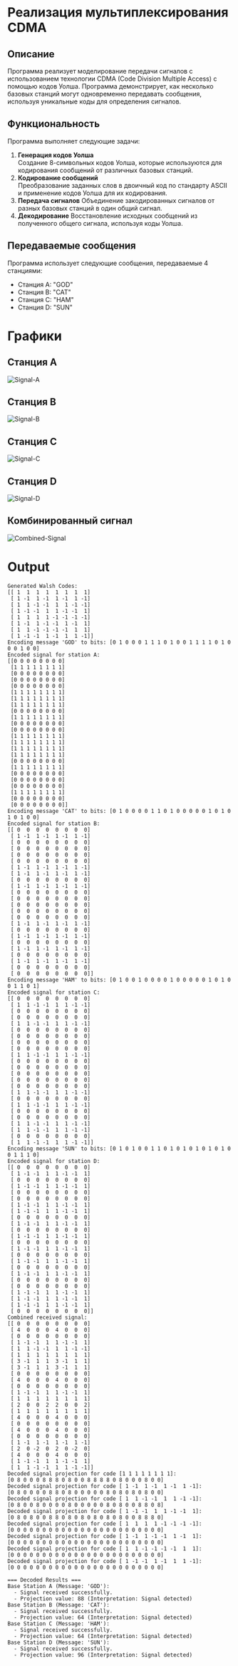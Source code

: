 # Реализация мультиплексирования CDMA

## Описание

Программа реализует моделирование передачи сигналов с использованием технологии CDMA (Code Division Multiple Access) с помощью кодов Уолша. Программа демонстрирует, как несколько базовых станций могут одновременно передавать сообщения, используя уникальные коды для определения сигналов.

## Функциональность

Программа выполняет следующие задачи:

1. **Генерация кодов Уолша**  
Создание 8-символьных кодов Уолша, которые используются для кодирования сообщений от различных базовых станций.
2. **Кодирование сообщений**  
Преобразование заданных слов в двоичный код по стандарту ASCII и применение кодов Уолша для их кодирования.
3. **Передача сигналов**
Объединение закодированных сигналов от разных базовых станций в один общий сигнал.
4. **Декодирование**
Восстановление исходных сообщений из полученного общего сигнала, используя коды Уолша.

## Передаваемые сообщения

Программа использует следующие сообщения, передаваемые 4 станциями:

- Станция A: "GOD"
- Станция B: "CAT"
- Станция C: "HAM"
- Станция D: "SUN"

# Графики
## Станция A

![Signal-A](https://github.com/Proign/CDMA-multiplexing/blob/main/plots/encoded_signal_A.png)

## Станция B

![Signal-B](https://github.com/Proign/CDMA-multiplexing/blob/main/plots/encoded_signal_B.png)

## Станция C

![Signal-C](https://github.com/Proign/CDMA-multiplexing/blob/main/plots/encoded_signal_C.png)

## Станция D

![Signal-D](https://github.com/Proign/CDMA-multiplexing/blob/main/plots/encoded_signal_D.png)

## Комбинированный сигнал

![Combined-Signal](https://github.com/Proign/CDMA-multiplexing/blob/main/plots/combined_signals.png)

# Output

```
Generated Walsh Codes:
[[ 1  1  1  1  1  1  1  1]
 [ 1 -1  1 -1  1 -1  1 -1]
 [ 1  1 -1 -1  1  1 -1 -1]
 [ 1 -1 -1  1  1 -1 -1  1]
 [ 1  1  1  1 -1 -1 -1 -1]
 [ 1 -1  1 -1 -1  1 -1  1]
 [ 1  1 -1 -1 -1 -1  1  1]
 [ 1 -1 -1  1 -1  1  1 -1]]
Encoding message 'GOD' to bits: [0 1 0 0 0 1 1 1 0 1 0 0 1 1 1 1 0 1 0 0 0 1 0 0]
Encoded signal for station A:
[[0 0 0 0 0 0 0 0]
 [1 1 1 1 1 1 1 1]
 [0 0 0 0 0 0 0 0]
 [0 0 0 0 0 0 0 0]
 [0 0 0 0 0 0 0 0]
 [1 1 1 1 1 1 1 1]
 [1 1 1 1 1 1 1 1]
 [1 1 1 1 1 1 1 1]
 [0 0 0 0 0 0 0 0]
 [1 1 1 1 1 1 1 1]
 [0 0 0 0 0 0 0 0]
 [0 0 0 0 0 0 0 0]
 [1 1 1 1 1 1 1 1]
 [1 1 1 1 1 1 1 1]
 [1 1 1 1 1 1 1 1]
 [1 1 1 1 1 1 1 1]
 [0 0 0 0 0 0 0 0]
 [1 1 1 1 1 1 1 1]
 [0 0 0 0 0 0 0 0]
 [0 0 0 0 0 0 0 0]
 [0 0 0 0 0 0 0 0]
 [1 1 1 1 1 1 1 1]
 [0 0 0 0 0 0 0 0]
 [0 0 0 0 0 0 0 0]]
Encoding message 'CAT' to bits: [0 1 0 0 0 0 1 1 0 1 0 0 0 0 0 1 0 1 0 1 0 1 0 0]
Encoded signal for station B:
[[ 0  0  0  0  0  0  0  0]
 [ 1 -1  1 -1  1 -1  1 -1]
 [ 0  0  0  0  0  0  0  0]
 [ 0  0  0  0  0  0  0  0]
 [ 0  0  0  0  0  0  0  0]
 [ 0  0  0  0  0  0  0  0]
 [ 1 -1  1 -1  1 -1  1 -1]
 [ 1 -1  1 -1  1 -1  1 -1]
 [ 0  0  0  0  0  0  0  0]
 [ 1 -1  1 -1  1 -1  1 -1]
 [ 0  0  0  0  0  0  0  0]
 [ 0  0  0  0  0  0  0  0]
 [ 0  0  0  0  0  0  0  0]
 [ 0  0  0  0  0  0  0  0]
 [ 0  0  0  0  0  0  0  0]
 [ 1 -1  1 -1  1 -1  1 -1]
 [ 0  0  0  0  0  0  0  0]
 [ 1 -1  1 -1  1 -1  1 -1]
 [ 0  0  0  0  0  0  0  0]
 [ 1 -1  1 -1  1 -1  1 -1]
 [ 0  0  0  0  0  0  0  0]
 [ 1 -1  1 -1  1 -1  1 -1]
 [ 0  0  0  0  0  0  0  0]
 [ 0  0  0  0  0  0  0  0]]
Encoding message 'HAM' to bits: [0 1 0 0 1 0 0 0 0 1 0 0 0 0 0 1 0 1 0 0 1 1 0 1]
Encoded signal for station C:
[[ 0  0  0  0  0  0  0  0]
 [ 1  1 -1 -1  1  1 -1 -1]
 [ 0  0  0  0  0  0  0  0]
 [ 0  0  0  0  0  0  0  0]
 [ 1  1 -1 -1  1  1 -1 -1]
 [ 0  0  0  0  0  0  0  0]
 [ 0  0  0  0  0  0  0  0]
 [ 0  0  0  0  0  0  0  0]
 [ 0  0  0  0  0  0  0  0]
 [ 1  1 -1 -1  1  1 -1 -1]
 [ 0  0  0  0  0  0  0  0]
 [ 0  0  0  0  0  0  0  0]
 [ 0  0  0  0  0  0  0  0]
 [ 0  0  0  0  0  0  0  0]
 [ 0  0  0  0  0  0  0  0]
 [ 1  1 -1 -1  1  1 -1 -1]
 [ 0  0  0  0  0  0  0  0]
 [ 1  1 -1 -1  1  1 -1 -1]
 [ 0  0  0  0  0  0  0  0]
 [ 0  0  0  0  0  0  0  0]
 [ 1  1 -1 -1  1  1 -1 -1]
 [ 1  1 -1 -1  1  1 -1 -1]
 [ 0  0  0  0  0  0  0  0]
 [ 1  1 -1 -1  1  1 -1 -1]]
Encoding message 'SUN' to bits: [0 1 0 1 0 0 1 1 0 1 0 1 0 1 0 1 0 1 0 0 1 1 1 0]
Encoded signal for station D:
[[ 0  0  0  0  0  0  0  0]
 [ 1 -1 -1  1  1 -1 -1  1]
 [ 0  0  0  0  0  0  0  0]
 [ 1 -1 -1  1  1 -1 -1  1]
 [ 0  0  0  0  0  0  0  0]
 [ 0  0  0  0  0  0  0  0]
 [ 1 -1 -1  1  1 -1 -1  1]
 [ 1 -1 -1  1  1 -1 -1  1]
 [ 0  0  0  0  0  0  0  0]
 [ 1 -1 -1  1  1 -1 -1  1]
 [ 0  0  0  0  0  0  0  0]
 [ 1 -1 -1  1  1 -1 -1  1]
 [ 0  0  0  0  0  0  0  0]
 [ 1 -1 -1  1  1 -1 -1  1]
 [ 0  0  0  0  0  0  0  0]
 [ 1 -1 -1  1  1 -1 -1  1]
 [ 0  0  0  0  0  0  0  0]
 [ 1 -1 -1  1  1 -1 -1  1]
 [ 0  0  0  0  0  0  0  0]
 [ 0  0  0  0  0  0  0  0]
 [ 1 -1 -1  1  1 -1 -1  1]
 [ 1 -1 -1  1  1 -1 -1  1]
 [ 1 -1 -1  1  1 -1 -1  1]
 [ 0  0  0  0  0  0  0  0]]
Combined received signal:
[[ 0  0  0  0  0  0  0  0]
 [ 4  0  0  0  4  0  0  0]
 [ 0  0  0  0  0  0  0  0]
 [ 1 -1 -1  1  1 -1 -1  1]
 [ 1  1 -1 -1  1  1 -1 -1]
 [ 1  1  1  1  1  1  1  1]
 [ 3 -1  1  1  3 -1  1  1]
 [ 3 -1  1  1  3 -1  1  1]
 [ 0  0  0  0  0  0  0  0]
 [ 4  0  0  0  4  0  0  0]
 [ 0  0  0  0  0  0  0  0]
 [ 1 -1 -1  1  1 -1 -1  1]
 [ 1  1  1  1  1  1  1  1]
 [ 2  0  0  2  2  0  0  2]
 [ 1  1  1  1  1  1  1  1]
 [ 4  0  0  0  4  0  0  0]
 [ 0  0  0  0  0  0  0  0]
 [ 4  0  0  0  4  0  0  0]
 [ 0  0  0  0  0  0  0  0]
 [ 1 -1  1 -1  1 -1  1 -1]
 [ 2  0 -2  0  2  0 -2  0]
 [ 4  0  0  0  4  0  0  0]
 [ 1 -1 -1  1  1 -1 -1  1]
 [ 1  1 -1 -1  1  1 -1 -1]]
Decoded signal projection for code [1 1 1 1 1 1 1 1]:
[0 8 0 0 0 8 8 8 0 8 0 0 8 8 8 8 0 8 0 0 0 8 0 0]
Decoded signal projection for code [ 1 -1  1 -1  1 -1  1 -1]:
[0 8 0 0 0 0 8 8 0 8 0 0 0 0 0 8 0 8 0 8 0 8 0 0]
Decoded signal projection for code [ 1  1 -1 -1  1  1 -1 -1]:
[0 8 0 0 8 0 0 0 0 8 0 0 0 0 0 8 0 8 0 0 8 8 0 8]
Decoded signal projection for code [ 1 -1 -1  1  1 -1 -1  1]:
[0 8 0 8 0 0 8 8 0 8 0 8 0 8 0 8 0 8 0 0 8 8 8 0]
Decoded signal projection for code [ 1  1  1  1 -1 -1 -1 -1]:
[0 0 0 0 0 0 0 0 0 0 0 0 0 0 0 0 0 0 0 0 0 0 0 0]
Decoded signal projection for code [ 1 -1  1 -1 -1  1 -1  1]:
[0 0 0 0 0 0 0 0 0 0 0 0 0 0 0 0 0 0 0 0 0 0 0 0]
Decoded signal projection for code [ 1  1 -1 -1 -1 -1  1  1]:
[0 0 0 0 0 0 0 0 0 0 0 0 0 0 0 0 0 0 0 0 0 0 0 0]
Decoded signal projection for code [ 1 -1 -1  1 -1  1  1 -1]:
[0 0 0 0 0 0 0 0 0 0 0 0 0 0 0 0 0 0 0 0 0 0 0 0]

=== Decoded Results ===
Base Station A (Message: 'GOD'):
  - Signal received successfully.
  - Projection value: 88 (Interpretation: Signal detected)
Base Station B (Message: 'CAT'):
  - Signal received successfully.
  - Projection value: 64 (Interpretation: Signal detected)
Base Station C (Message: 'HAM'):
  - Signal received successfully.
  - Projection value: 64 (Interpretation: Signal detected)
Base Station D (Message: 'SUN'):
  - Signal received successfully.
  - Projection value: 96 (Interpretation: Signal detected)
```